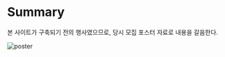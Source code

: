 # Summary

본 사이트가 구축되기 전의 행사였으므로, 당시 모집 포스터 자료로 내용을 갈음한다.

![poster](https://github.com/lacti/yyt/blob/master/3/poster.png)
